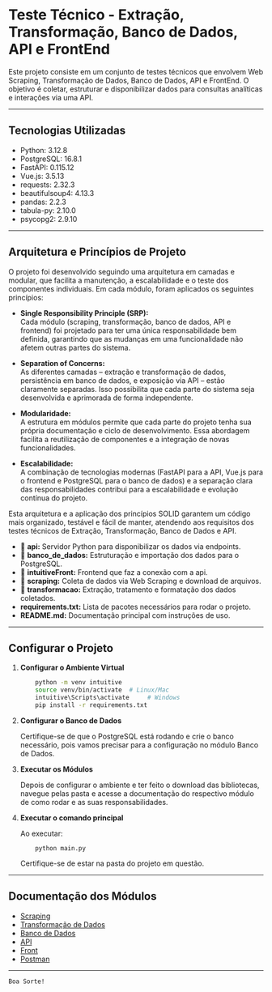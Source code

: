 # Teste Técnico - Extração, Transformação, Banco de Dados, API e FrontEnd

Este projeto consiste em um conjunto de testes técnicos que envolvem Web Scraping, Transformação de Dados, Banco de Dados, API e FrontEnd. O objetivo é coletar, estruturar e disponibilizar dados para consultas analíticas e interações via uma API.

---

## Tecnologias Utilizadas

- Python: 3.12.8
- PostgreSQL: 16.8.1
- FastAPI: 0.115.12
- Vue.js: 3.5.13
- requests: 2.32.3
- beautifulsoup4: 4.13.3
- pandas: 2.2.3
- tabula-py: 2.10.0
- psycopg2: 2.9.10

---

## Arquitetura e Princípios de Projeto

O projeto foi desenvolvido seguindo uma arquitetura em camadas e modular, que facilita a manutenção, a escalabilidade e o teste dos componentes individuais. Em cada módulo, foram aplicados os seguintes princípios:

- **Single Responsibility Principle (SRP):**  
  Cada módulo (scraping, transformação, banco de dados, API e frontend) foi projetado para ter uma única responsabilidade bem definida, garantindo que as mudanças em uma funcionalidade não afetem outras partes do sistema.

- **Separation of Concerns:**  
  As diferentes camadas – extração e transformação de dados, persistência em banco de dados, e exposição via API – estão claramente separadas. Isso possibilita que cada parte do sistema seja desenvolvida e aprimorada de forma independente.

- **Modularidade:**  
  A estrutura em módulos permite que cada parte do projeto tenha sua própria documentação e ciclo de desenvolvimento. Essa abordagem facilita a reutilização de componentes e a integração de novas funcionalidades.

- **Escalabilidade:**  
  A combinação de tecnologias modernas (FastAPI para a API, Vue.js para o frontend e PostgreSQL para o banco de dados) e a separação clara das responsabilidades contribui para a escalabilidade e evolução contínua do projeto.

Esta arquitetura e a aplicação dos princípios SOLID garantem um código mais organizado, testável e fácil de manter, atendendo aos requisitos dos testes técnicos de Extração, Transformação, Banco de Dados e API.

- 📂 **api:** Servidor Python para disponibilizar os dados via endpoints.
- 📂 **banco_de_dados:** Estruturação e importação dos dados para o PostgreSQL.
- 📂 **intuitiveFront:** Frontend que faz a conexão com a api.
- 📂 **scraping:** Coleta de dados via Web Scraping e download de arquivos.
- 📂 **transformacao:** Extração, tratamento e formatação dos dados coletados.
- **requirements.txt:** Lista de pacotes necessários para rodar o projeto.
- **README.md:** Documentação principal com instruções de uso.

---

## Configurar o Projeto

1. **Configurar o Ambiente Virtual**

    ```bash
        python -m venv intuitive
        source venv/bin/activate  # Linux/Mac
        intuitive\Scripts\activate     # Windows
        pip install -r requirements.txt
    ```

2. **Configurar o Banco de Dados**

    Certifique-se de que o PostgreSQL está rodando e crie o banco necessário, pois vamos precisar para a configuração no módulo Banco de Dados.

3. **Executar os Módulos**

    Depois de configurar o ambiente e ter feito o download das bibliotecas, navegue pelas pasta e acesse a documentação do respectivo módulo de como rodar e as suas responsabilidades.

4. **Executar o comando principal**

    Ao executar:

    ```
        python main.py
    ```
    Certifique-se de estar na pasta do projeto em questão.

---

## Documentação dos Módulos

- [Scraping](scraping/README.md)
- [Transformação de Dados](transformacao/README.md)
- [Banco de Dados](banco_de_dados/README.md)
- [API](api/README.md)
- [Front](intuitiveFront/README.md)
- [Postman](api/postman/README.md)

---

`
    Boa Sorte!
`